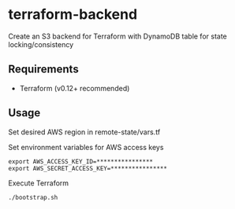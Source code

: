 # terraform-backend
Create an S3 backend for Terraform with DynamoDB table for state locking/consistency

## Requirements
* Terraform (v0.12+ recommended)

## Usage
Set desired AWS region in remote-state/vars.tf

Set environment variables for AWS access keys
```
export AWS_ACCESS_KEY_ID=****************
export AWS_SECRET_ACCESS_KEY=****************
```


Execute Terraform
```
./bootstrap.sh
```
